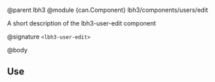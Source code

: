 @parent lbh3
@module {can.Component} lbh3/components/users/edit <lbh3-user-edit>

A short description of the lbh3-user-edit component

@signature `<lbh3-user-edit>`

@body

## Use

